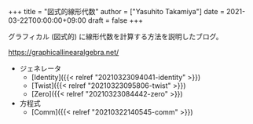 +++
title = "図式的線形代数"
author = ["Yasuhito Takamiya"]
date = 2021-03-22T00:00:00+09:00
draft = false
+++

グラフィカル (図式的) に線形代数を計算する方法を説明したブログ。

<https://graphicallinearalgebra.net/>

-   ジェネレータ
    -   [Identity]({{< relref "20210323094041-identity" >}})
    -   [Twist]({{< relref "20210323095806-twist" >}})
    -   [Zero]({{< relref "20210323084442-zero" >}})
-   方程式
    -   [Comm]({{< relref "20210322140545-comm" >}})
